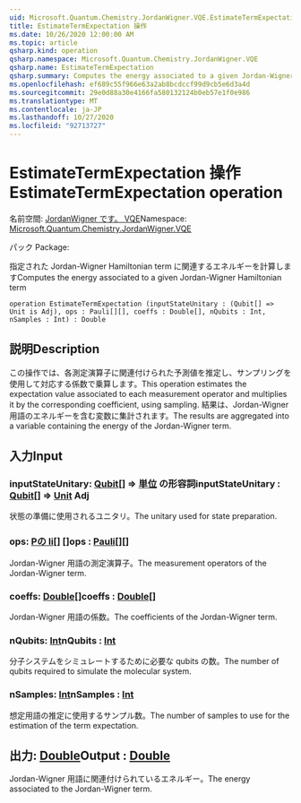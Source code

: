 ```yaml
---
uid: Microsoft.Quantum.Chemistry.JordanWigner.VQE.EstimateTermExpectation
title: EstimateTermExpectation 操作
ms.date: 10/26/2020 12:00:00 AM
ms.topic: article
qsharp.kind: operation
qsharp.namespace: Microsoft.Quantum.Chemistry.JordanWigner.VQE
qsharp.name: EstimateTermExpectation
qsharp.summary: Computes the energy associated to a given Jordan-Wigner Hamiltonian term
ms.openlocfilehash: ef689c55f966e63a2ab8bcdccf99d9cb5e6d3a4d
ms.sourcegitcommit: 29e0d88a30e4166fa580132124b0eb57e1f0e986
ms.translationtype: MT
ms.contentlocale: ja-JP
ms.lasthandoff: 10/27/2020
ms.locfileid: "92713727"
---
```

# <a name="estimatetermexpectation-operation"></a><span data-ttu-id="95eae-102">EstimateTermExpectation 操作</span><span class="sxs-lookup"><span data-stu-id="95eae-102">EstimateTermExpectation operation</span></span>

<span data-ttu-id="95eae-103">名前空間: [JordanWigner です。 VQE](xref:Microsoft.Quantum.Chemistry.JordanWigner.VQE)</span><span class="sxs-lookup"><span data-stu-id="95eae-103">Namespace: [Microsoft.Quantum.Chemistry.JordanWigner.VQE](xref:Microsoft.Quantum.Chemistry.JordanWigner.VQE)</span></span>

<span data-ttu-id="95eae-104">パック [](https://nuget.org/packages/)</span><span class="sxs-lookup"><span data-stu-id="95eae-104">Package: [](https://nuget.org/packages/)</span></span>


<span data-ttu-id="95eae-105">指定された Jordan-Wigner Hamiltonian term に関連するエネルギーを計算します</span><span class="sxs-lookup"><span data-stu-id="95eae-105">Computes the energy associated to a given Jordan-Wigner Hamiltonian term</span></span>

```qsharp
operation EstimateTermExpectation (inputStateUnitary : (Qubit[] => Unit is Adj), ops : Pauli[][], coeffs : Double[], nQubits : Int, nSamples : Int) : Double
```


## <a name="description"></a><span data-ttu-id="95eae-106">説明</span><span class="sxs-lookup"><span data-stu-id="95eae-106">Description</span></span>

<span data-ttu-id="95eae-107">この操作では、各測定演算子に関連付けられた予測値を推定し、サンプリングを使用して対応する係数で乗算します。</span><span class="sxs-lookup"><span data-stu-id="95eae-107">This operation estimates the expectation value associated to each measurement operator and multiplies it by the corresponding coefficient, using sampling.</span></span>
<span data-ttu-id="95eae-108">結果は、Jordan-Wigner 用語のエネルギーを含む変数に集計されます。</span><span class="sxs-lookup"><span data-stu-id="95eae-108">The results are aggregated into a variable containing the energy of the Jordan-Wigner term.</span></span>

## <a name="input"></a><span data-ttu-id="95eae-109">入力</span><span class="sxs-lookup"><span data-stu-id="95eae-109">Input</span></span>

### <a name="inputstateunitary--qubit--unit-adj"></a><span data-ttu-id="95eae-110">inputStateUnitary: [Qubit](xref:microsoft.quantum.lang-ref.qubit)[] => [単位](xref:microsoft.quantum.lang-ref.unit) の形容詞</span><span class="sxs-lookup"><span data-stu-id="95eae-110">inputStateUnitary : [Qubit](xref:microsoft.quantum.lang-ref.qubit)[] => [Unit](xref:microsoft.quantum.lang-ref.unit) Adj</span></span>

<span data-ttu-id="95eae-111">状態の準備に使用されるユニタリ。</span><span class="sxs-lookup"><span data-stu-id="95eae-111">The unitary used for state preparation.</span></span>


### <a name="ops--pauli"></a><span data-ttu-id="95eae-112">ops: [Pの li](xref:microsoft.quantum.lang-ref.pauli)[] []</span><span class="sxs-lookup"><span data-stu-id="95eae-112">ops : [Pauli](xref:microsoft.quantum.lang-ref.pauli)[][]</span></span>

<span data-ttu-id="95eae-113">Jordan-Wigner 用語の測定演算子。</span><span class="sxs-lookup"><span data-stu-id="95eae-113">The measurement operators of the Jordan-Wigner term.</span></span>


### <a name="coeffs--double"></a><span data-ttu-id="95eae-114">coeffs: [Double](xref:microsoft.quantum.lang-ref.double)[]</span><span class="sxs-lookup"><span data-stu-id="95eae-114">coeffs : [Double](xref:microsoft.quantum.lang-ref.double)[]</span></span>

<span data-ttu-id="95eae-115">Jordan-Wigner 用語の係数。</span><span class="sxs-lookup"><span data-stu-id="95eae-115">The coefficients of the Jordan-Wigner term.</span></span>


### <a name="nqubits--int"></a><span data-ttu-id="95eae-116">nQubits: [Int](xref:microsoft.quantum.lang-ref.int)</span><span class="sxs-lookup"><span data-stu-id="95eae-116">nQubits : [Int](xref:microsoft.quantum.lang-ref.int)</span></span>

<span data-ttu-id="95eae-117">分子システムをシミュレートするために必要な qubits の数。</span><span class="sxs-lookup"><span data-stu-id="95eae-117">The number of qubits required to simulate the molecular system.</span></span>


### <a name="nsamples--int"></a><span data-ttu-id="95eae-118">nSamples: [Int](xref:microsoft.quantum.lang-ref.int)</span><span class="sxs-lookup"><span data-stu-id="95eae-118">nSamples : [Int](xref:microsoft.quantum.lang-ref.int)</span></span>

<span data-ttu-id="95eae-119">想定用語の推定に使用するサンプル数。</span><span class="sxs-lookup"><span data-stu-id="95eae-119">The number of samples to use for the estimation of the term expectation.</span></span>



## <a name="output--double"></a><span data-ttu-id="95eae-120">出力: [Double](xref:microsoft.quantum.lang-ref.double)</span><span class="sxs-lookup"><span data-stu-id="95eae-120">Output : [Double](xref:microsoft.quantum.lang-ref.double)</span></span>

<span data-ttu-id="95eae-121">Jordan-Wigner 用語に関連付けられているエネルギー。</span><span class="sxs-lookup"><span data-stu-id="95eae-121">The energy associated to the Jordan-Wigner term.</span></span>